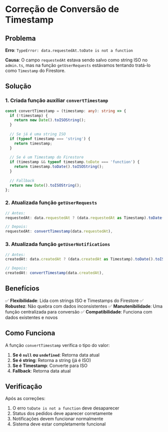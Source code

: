 # Correção de Conversão de Timestamp

## Problema

**Erro**: `TypeError: data.requestedAt.toDate is not a function`

**Causa**: O campo `requestedAt` estava sendo salvo como string ISO no `admin.ts`, mas na função `getUserRequests` estávamos tentando tratá-lo como `Timestamp` do Firestore.

## Solução

### 1. Criada função auxiliar `convertTimestamp`

```typescript
const convertTimestamp = (timestamp: any): string => {
  if (!timestamp) {
    return new Date().toISOString();
  }
  
  // Se já é uma string ISO
  if (typeof timestamp === 'string') {
    return timestamp;
  }
  
  // Se é um Timestamp do Firestore
  if (timestamp && typeof timestamp.toDate === 'function') {
    return timestamp.toDate().toISOString();
  }
  
  // Fallback
  return new Date().toISOString();
};
```

### 2. Atualizada função `getUserRequests`

```typescript
// Antes:
requestedAt: data.requestedAt ? (data.requestedAt as Timestamp).toDate().toISOString() : new Date().toISOString(),

// Depois:
requestedAt: convertTimestamp(data.requestedAt),
```

### 3. Atualizada função `getUserNotifications`

```typescript
// Antes:
createdAt: data.createdAt ? (data.createdAt as Timestamp).toDate().toISOString() : new Date().toISOString(),

// Depois:
createdAt: convertTimestamp(data.createdAt),
```

## Benefícios

✅ **Flexibilidade**: Lida com strings ISO e Timestamps do Firestore
✅ **Robustez**: Não quebra com dados inconsistentes
✅ **Manutenibilidade**: Uma função centralizada para conversão
✅ **Compatibilidade**: Funciona com dados existentes e novos

## Como Funciona

A função `convertTimestamp` verifica o tipo do valor:

1. **Se é `null` ou `undefined`**: Retorna data atual
2. **Se é string**: Retorna a string (já é ISO)
3. **Se é Timestamp**: Converte para ISO
4. **Fallback**: Retorna data atual

## Verificação

Após as correções:
1. O erro `toDate is not a function` deve desaparecer
2. Status dos pedidos deve aparecer corretamente
3. Notificações devem funcionar normalmente
4. Sistema deve estar completamente funcional
